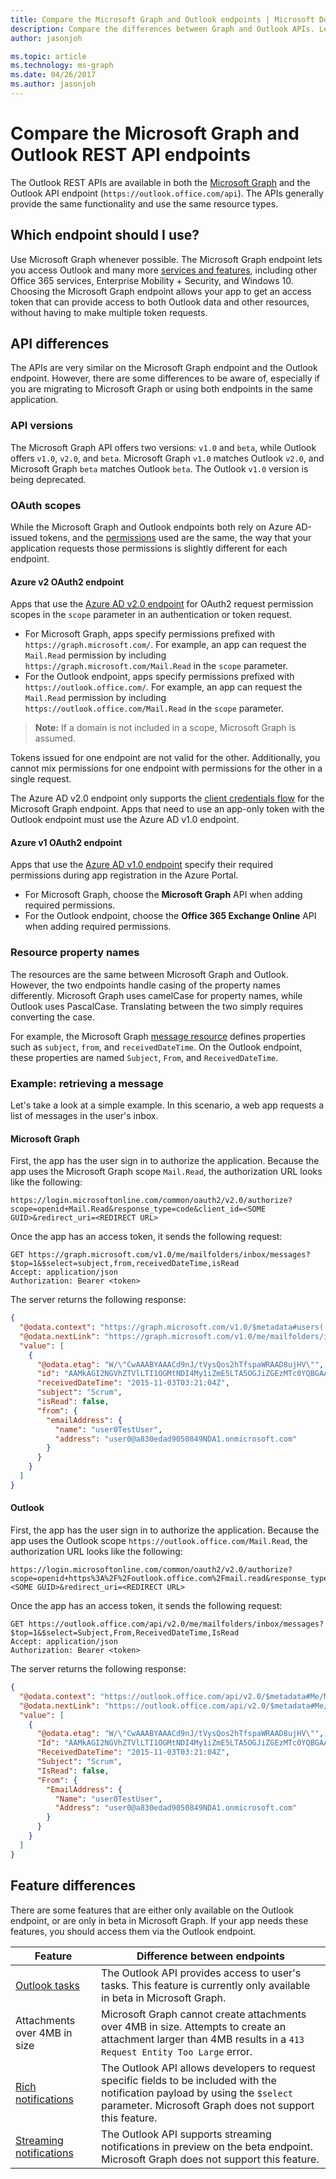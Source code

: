 ```yaml
---
title: Compare the Microsoft Graph and Outlook endpoints | Microsoft Docs
description: Compare the differences between Graph and Outlook APIs. Learn which endpoint is the best fit for your scenario and how to translate between them.
author: jasonjoh

ms.topic: article
ms.technology: ms-graph
ms.date: 04/26/2017
ms.author: jasonjoh
---
```


# Compare the Microsoft Graph and Outlook REST API endpoints

The Outlook REST APIs are available in both the [Microsoft Graph](https://developer.microsoft.com/en-us/graph/) and the Outlook API endpoint (`https://outlook.office.com/api`). The APIs generally provide the same functionality and use the same resource types.

## Which endpoint should I use?

Use Microsoft Graph whenever possible. The Microsoft Graph endpoint lets you access Outlook and many more [services and features](https://developer.microsoft.com/graph/docs/concepts/overview-major-services), including other Office 365 services, Enterprise Mobility + Security, and Windows 10. Choosing the Microsoft Graph endpoint allows your app to get an access token that can provide access to both Outlook data and other resources, without having to make multiple token requests.

## API differences

The APIs are very similar on the Microsoft Graph endpoint and the Outlook endpoint. However, there are some differences to be aware of, especially if you are migrating to Microsoft Graph or using both endpoints in the same application.

### API versions

The Microsoft Graph API offers two versions: `v1.0` and `beta`, while Outlook offers `v1.0`, `v2.0`, and `beta`. Microsoft Graph `v1.0` matches Outlook `v2.0`, and Microsoft Graph `beta` matches Outlook `beta`. The Outlook `v1.0` version is being deprecated.

### OAuth scopes

While the Microsoft Graph and Outlook endpoints both rely on Azure AD-issued tokens, and the [permissions](https://developer.microsoft.com/graph/docs/concepts/permissions_reference) used are the same, the way that your application requests those permissions is slightly different for each endpoint.

#### Azure v2 OAuth2 endpoint

Apps that use the [Azure AD v2.0 endpoint](https://docs.microsoft.com/azure/active-directory/develop/active-directory-appmodel-v2-overview) for OAuth2 request permission scopes in the `scope` parameter in an authentication or token request.

- For Microsoft Graph, apps specify permissions prefixed with `https://graph.microsoft.com/`. For example, an app can request the `Mail.Read` permission by including `https://graph.microsoft.com/Mail.Read` in the `scope` parameter.
- For the Outlook endpoint, apps specify permissions prefixed with `https://outlook.office.com/`. For example, an app can request the `Mail.Read` permission by including `https://outlook.office.com/Mail.Read` in the `scope` parameter.

> **Note:** If a domain is not included in a scope, Microsoft Graph is assumed.

Tokens issued for one endpoint are not valid for the other. Additionally, you cannot mix permissions for one endpoint with permissions for the other in a single request.

The Azure AD v2.0 endpoint only supports the [client credentials flow](https://docs.microsoft.com/azure/active-directory/develop/active-directory-v2-protocols-oauth-client-creds) for the Microsoft Graph endpoint. Apps that need to use an app-only token with the Outlook endpoint must use the Azure AD v1.0 endpoint.

#### Azure v1 OAuth2 endpoint

Apps that use the [Azure AD v1.0 endpoint](https://docs.microsoft.com/azure/active-directory/develop/active-directory-developers-guide) specify their required permissions during app registration in the Azure Portal.

- For Microsoft Graph, choose the **Microsoft Graph** API when adding required permissions.
- For the Outlook endpoint, choose the **Office 365 Exchange Online** API when adding required permissions.

### Resource property names

The resources are the same between Microsoft Graph and Outlook. However, the two endpoints handle casing of the property names differently. Microsoft Graph uses camelCase for property names, while Outlook uses PascalCase. Translating between the two simply requires converting the case.

For example, the Microsoft Graph [message resource](https://developer.microsoft.com/en-us/graph/docs/api-reference/v1.0/resources/message) defines properties such as `subject`, `from`, and `receivedDateTime`. On the Outlook endpoint, these properties are named `Subject`, `From`, and `ReceivedDateTime`.

### Example: retrieving a message

Let's take a look at a simple example. In this scenario, a web app requests a list of messages in the user's inbox.

#### Microsoft Graph

First, the app has the user sign in to authorize the application. Because the app uses the Microsoft Graph scope `Mail.Read`, the authorization URL looks like the following:

```http
https://login.microsoftonline.com/common/oauth2/v2.0/authorize?scope=openid+Mail.Read&response_type=code&client_id=<SOME GUID>&redirect_uri=<REDIRECT URL>
```

Once the app has an access token, it sends the following request:

```http
GET https://graph.microsoft.com/v1.0/me/mailfolders/inbox/messages?$top=1&$select=subject,from,receivedDateTime,isRead
Accept: application/json
Authorization: Bearer <token>
```

The server returns the following response:

```json
{
  "@odata.context": "https://graph.microsoft.com/v1.0/$metadata#users('b63d5fb9-4f43-44c4-8f9d-fd0727842876')/mailFolders('inbox')/messages(subject,from,receivedDateTime,isRead)",
  "@odata.nextLink": "https://graph.microsoft.com/v1.0/me/mailfolders/inbox/messages?$top=1&$select=subject%2cfrom%2creceivedDateTime%2cisRead&$skip=1",
  "value": [
    {
      "@odata.etag": "W/\"CwAAABYAAACd9nJ/tVysQos2hTfspaWRAAD8ujHV\"",
      "id": "AAMkAGI2NGVhZTVlLTI1OGMtNDI4My1iZmE5LTA5OGJiZGEzMTc0YQBGAAAAAADUuTJK1K9aTpCdqXop_4NaBwCd9nJ-tVysQos2hTfspaWRAAAAAAEMAACd9nJ-tVysQos2hTfspaWRAAD8tDzlAAA=",
      "receivedDateTime": "2015-11-03T03:21:04Z",
      "subject": "Scrum",
      "isRead": false,
      "from": {
        "emailAddress": {
          "name": "user0TestUser",
          "address": "user0@a830edad9050849NDA1.onmicrosoft.com"
        }
      }
    }
  ]
}
```

#### Outlook

First, the app has the user sign in to authorize the application. Because the app uses the Outlook scope `https://outlook.office.com/Mail.Read`, the authorization URL looks like the following:

```http
https://login.microsoftonline.com/common/oauth2/v2.0/authorize?scope=openid+https%3A%2F%2Foutlook.office.com%2Fmail.read&response_type=code&client_id=<SOME GUID>&redirect_uri=<REDIRECT URL>
```

Once the app has an access token, it sends the following request:

```http
GET https://outlook.office.com/api/v2.0/me/mailfolders/inbox/messages?$top=1&$select=Subject,From,ReceivedDateTime,IsRead
Accept: application/json
Authorization: Bearer <token>
```

The server returns the following response:

```json
{
  "@odata.context": "https://outlook.office.com/api/v2.0/$metadata#Me/MailFolders('inbox')/Messages(Subject,From,ReceivedDateTime,IsRead)",
  "@odata.nextLink": "https://outlook.office.com/api/v2.0/$metadata#Me/MailFolders('inbox')/Messages(Subject,From,ReceivedDateTime,IsRead)",
  "value": [
    {
      "@odata.etag": "W/\"CwAAABYAAACd9nJ/tVysQos2hTfspaWRAAD8ujHV\"",
      "Id": "AAMkAGI2NGVhZTVlLTI1OGMtNDI4My1iZmE5LTA5OGJiZGEzMTc0YQBGAAAAAADUuTJK1K9aTpCdqXop_4NaBwCd9nJ-tVysQos2hTfspaWRAAAAAAEMAACd9nJ-tVysQos2hTfspaWRAAD8tDzlAAA=",
      "ReceivedDateTime": "2015-11-03T03:21:04Z",
      "Subject": "Scrum",
      "IsRead": false,
      "From": {
        "EmailAddress": {
          "Name": "user0TestUser",
          "Address": "user0@a830edad9050849NDA1.onmicrosoft.com"
        }
      }
    }
  ]
}
```

## Feature differences

There are some features that are either only available on the Outlook endpoint, or are only in beta in Microsoft Graph. If your app needs these features, you should access them via the Outlook endpoint.

| Feature | Difference between endpoints |
|---------|-------------|
| [Outlook tasks](https://msdn.microsoft.com/office/office365/api/task-rest-operations) | The Outlook API provides access to user's tasks. This feature is currently only available in beta in Microsoft Graph. |
| Attachments over 4MB in size | Microsoft Graph cannot create attachments over 4MB in size. Attempts to create an attachment larger than 4MB results in a `413 Request Entity Too Large` error. |
| [Rich notifications](https://msdn.microsoft.com/office/office365/api/notify-rest-operations#RichNotificationsV2) | The Outlook API allows developers to request specific fields to be included with the notification payload by using the `$select` parameter. Microsoft Graph does not support this feature. |
| [Streaming notifications](https://msdn.microsoft.com/office/office365/api/notify-streaming-rest-operations) | The Outlook API supports streaming notifications in preview on the beta endpoint. Microsoft Graph does not support this feature. |